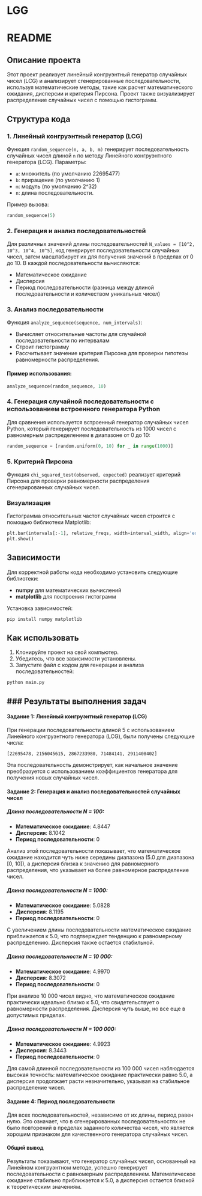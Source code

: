 # LGG
# README

## Описание проекта

Этот проект реализует линейный конгруэнтный генератор случайных чисел (LCG) и анализирует сгенерированные последовательности, используя математические методы, такие как расчет математического ожидания, дисперсии и критерия Пирсона. Проект также визуализирует распределение случайных чисел с помощью гистограмм.

## Структура кода

### 1. Линейный конгруэнтный генератор (LCG)

Функция `random_sequence(n, a, b, m)` генерирует последовательность случайных чисел длиной `n` по методу Линейного конгруэнтного генератора (LCG). 
Параметры:
- `a`: множитель (по умолчанию 22695477)
- `b`: приращение (по умолчанию 1)
- `m`: модуль (по умолчанию 2^32)
- `n`: длина последовательности.

Пример вызова:
```python
random_sequence(5)
```

### 2. Генерация и анализ последовательностей

Для различных значений длины последовательностей `N_values = [10^2, 10^3, 10^4, 10^5]`, код генерирует последовательности случайных чисел, затем масштабирует их для получения значений в пределах от 0 до 10. В каждой последовательности вычисляются:
- Математическое ожидание
- Дисперсия
- Период последовательности (разница между длиной последовательности и количеством уникальных чисел)

### 3. Анализ последовательности

Функция `analyze_sequence(sequence, num_intervals)`:
- Вычисляет относительные частоты для случайной последовательности по интервалам
- Строит гистограмму
- Рассчитывает значение критерия Пирсона для проверки гипотезы равномерности распределения.

#### Пример использования:
```python
analyze_sequence(random_sequence, 10)
```

### 4. Генерация случайной последовательности с использованием встроенного генератора Python

Для сравнения используется встроенный генератор случайных чисел Python, который генерирует последовательность из 1000 чисел с равномерным распределением в диапазоне от 0 до 10:
```python
random_sequence = [random.uniform(0, 10) for _ in range(1000)]
```

### 5. Критерий Пирсона

Функция `chi_squared_test(observed, expected)` реализует критерий Пирсона для проверки равномерности распределения сгенерированных случайных чисел.

### Визуализация

Гистограмма относительных частот случайных чисел строится с помощью библиотеки Matplotlib:
```python
plt.bar(intervals[:-1], relative_freqs, width=interval_width, align='edge')
plt.show()
```

## Зависимости

Для корректной работы кода необходимо установить следующие библиотеки:
- **numpy** для математических вычислений
- **matplotlib** для построения гистограмм

Установка зависимостей:
```bash
pip install numpy matplotlib
```

## Как использовать

1. Клонируйте проект на свой компьютер.
2. Убедитесь, что все зависимости установлены.
3. Запустите файл с кодом для генерации и анализа последовательностей:
```bash
python main.py
```
## ### Результаты выполнения задач

#### Задание 1: Линейный конгруэнтный генератор (LCG)

При генерации последовательности длиной 5 с использованием Линейного конгруэнтного генератора (LCG), были получены следующие числа:
```
[22695478, 2156045615, 2867233980, 71484141, 2911408402]
```
Эта последовательность демонстрирует, как начальное значение преобразуется с использованием коэффициентов генератора для получения новых случайных чисел.

#### Задание 2: Генерация и анализ последовательностей случайных чисел

##### Длина последовательности N = 100:
- **Математическое ожидание**: 4.8447
- **Дисперсия**: 8.1042
- **Период последовательности**: 0

Анализ этой последовательности показывает, что математическое ожидание находится чуть ниже середины диапазона (5.0 для диапазона [0, 10]), а дисперсия близка к значению для равномерного распределения, что указывает на более равномерное распределение чисел.

##### Длина последовательности N = 1000:
- **Математическое ожидание**: 5.0828
- **Дисперсия**: 8.1195
- **Период последовательности**: 0

С увеличением длины последовательности математическое ожидание приближается к 5.0, что подтверждает тенденцию к равномерному распределению. Дисперсия также остается стабильной.

##### Длина последовательности N = 10 000:
- **Математическое ожидание**: 4.9970
- **Дисперсия**: 8.3072
- **Период последовательности**: 0

При анализе 10 000 чисел видно, что математическое ожидание практически идеально близко к 5.0, что свидетельствует о равномерности распределения. Дисперсия чуть выше, но все еще в допустимых пределах.

##### Длина последовательности N = 100 000:
- **Математическое ожидание**: 4.9923
- **Дисперсия**: 8.3443
- **Период последовательности**: 0

Для самой длинной последовательности из 100 000 чисел наблюдается высокая точность: математическое ожидание практически равно 5.0, а дисперсия продолжает расти незначительно, указывая на стабильное распределение чисел.

#### Задание 4: Период последовательности

Для всех последовательностей, независимо от их длины, период равен нулю. Это означает, что в сгенерированных последовательностях не было повторений в пределах заданного количества чисел, что является хорошим признаком для качественного генератора случайных чисел.

#### Общий вывод

Результаты показывают, что генератор случайных чисел, основанный на Линейном конгруэнтном методе, успешно генерирует последовательности с равномерным распределением. Математическое ожидание стабильно приближается к 5.0, а дисперсия остается близкой к теоретическим значениям.
